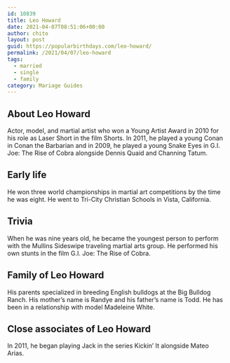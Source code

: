 ```yaml
---
id: 10839
title: Leo Howard
date: 2021-04-07T08:51:06+00:00
author: chito
layout: post
guid: https://popularbirthdays.com/leo-howard/
permalink: /2021/04/07/leo-howard  
tags:
  - married
  - single
  - family
category: Mariage Guides
---
```

<!--Content-->


          
          
## About Leo Howard



  Actor, model, and martial artist who won a Young Artist Award in 2010 for his role as Laser Short in the film Shorts. In 2011, he played a young Conan in Conan the Barbarian and in 2009, he played a young Snake Eyes in G.I. Joe: The Rise of Cobra alongside Dennis Quaid and Channing Tatum.

                
                
## Early life



  He won three world championships in martial art competitions by the time he was eight. He went to Tri-City Christian Schools in Vista, California. 

                
                
## Trivia



  When he was nine years old, he became the youngest person to perform with the Mullins Sideswipe traveling martial arts group. He performed his own stunts in the film G.I. Joe: The Rise of Cobra. 

                
                
## Family of Leo Howard



  His parents specialized in breeding English bulldogs at the Big Bulldog Ranch. His mother&#8217;s name is Randye and his father&#8217;s name is Todd. He has been in a relationship with model Madeleine White.

                
                
## Close associates of Leo Howard



  In 2011, he began playing Jack in the series Kickin&#8217; It alongside Mateo Arias. 

          
          